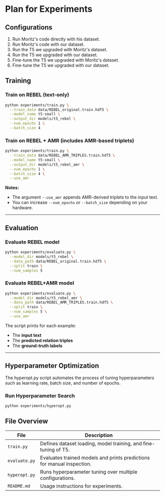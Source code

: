 # Plan for Experiments

## Configurations

1. Run Moritz's code directly with his dataset.
2. Run Moritz's code with our dataset.
3. Run the T5 we upgraded with Moritz's dataset.
4. Run the T5 we upgraded with our dataset.
5. Fine-tune the T5 we upgraded with Moritz's dataset.
6. Fine-tune the T5 we upgraded with our dataset.

## Training

### Train on **REBEL (text-only)**

```bash
python experiments/train.py \
  --train_data data/REBEL_original.train.hdf5 \
  --model_name t5-small \
  --output_dir models/t5_rebel \
  --num_epochs 1 \
  --batch_size 4
```

### Train on **REBEL + AMR (includes AMR-based triplets)**

```bash
python experiments/train.py \
  --train_data data/REBEL_AMR_TRIPLES.train.hdf5 \
  --model_name t5-small \
  --output_dir models/t5_rebel_amr \
  --num_epochs 1 \
  --batch_size 4 \
  --use_amr
```

**Notes:**

* The argument `--use_amr` appends AMR-derived triplets to the input text.
* You can increase `--num_epochs` or `--batch_size` depending on your hardware.

---

## Evaluation

### Evaluate **REBEL model**

```bash
python experiments/evaluate.py \
  --model_dir models/t5_rebel \
  --data_path data/REBEL_original.train.hdf5 \
  --split train \
  --num_samples 5
```

### Evaluate **REBEL+AMR model**

```bash
python experiments/evaluate.py \
  --model_dir models/t5_rebel_amr \
  --data_path data/REBEL_AMR_TRIPLES.train.hdf5 \
  --split train \
  --num_samples 5 \
  --use_amr
```

The script prints for each example:

* The **input text**
* The **predicted relation triples**
* The **ground-truth labels**

---

## Hyperparameter Optimization

The hyperopt.py script automates the process of tuning hyperparameters such as learning rate, batch size, and number of epochs.

### Run Hyperparameter Search

```bash
python experiments/hyperopt.py
```

## File Overview

| File          | Description                                                            |
| ------------- | ---------------------------------------------------------------------- |
| `train.py`    | Defines dataset loading, model training, and fine-tuning of T5.        |
| `evaluate.py` | Evaluates trained models and prints predictions for manual inspection. |
| `hyperopt.py` | Runs hyperparameter tuning over multiple configurations.               |
| `README.md`   | Usage instructions for experiments.                                    |
